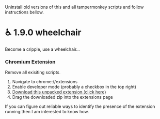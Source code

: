 Uninstall old versions of this and all tampermonkey scripts and follow instructions bellow.


# ♿ 1.9.0 wheelchair
Become a cripple, use a wheelchair...

### Chromium Extension
Remove all exisiting scripts.

1. Navigate to chrome://extensions
2. Enable developer mode (probably a checkbox in the top right)
3. [Download this unpacked extension (click here)](https://github.com/hrt/wheelchair/releases/download/2.0/loader.zip)
4. Drag the downloaded zip into the extensions page

If you can figure out reliable ways to identify the presence of the extension running then I am interested to know how.
